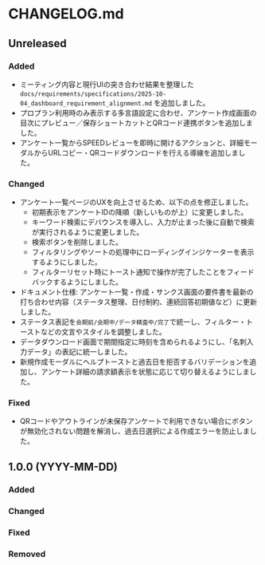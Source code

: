 # CHANGELOG.md

## Unreleased

### Added
- ミーティング内容と現行UIの突き合わせ結果を整理した `docs/requirements/specifications/2025-10-04_dashboard_requirement_alignment.md` を追加しました。
- プロプラン利用時のみ表示する多言語設定に合わせ、アンケート作成画面の目次にプレビュー／保存ショートカットとQRコード連携ボタンを追加しました。
- アンケート一覧からSPEEDレビューを即時に開けるアクションと、詳細モーダルからURLコピー・QRコードダウンロードを行える導線を追加しました。

### Changed
- アンケート一覧ページのUXを向上させるため、以下の点を修正しました。
    - 初期表示をアンケートIDの降順（新しいものが上）に変更しました。
    - キーワード検索にデバウンスを導入し、入力が止まった後に自動で検索が実行されるように変更しました。
    - 検索ボタンを削除しました。
    - フィルタリングやソートの処理中にローディングインジケーターを表示するようにしました。
    - フィルターリセット時にトースト通知で操作が完了したことをフィードバックするようにしました。
- ドキュメント仕様: アンケート一覧・作成・サンクス画面の要件書を最新の打ち合わせ内容（ステータス整理、日付制約、連続回答初期値など）に更新しました。
- ステータス表記を`会期前/会期中/データ精査中/完了`で統一し、フィルター・トーストなどの文言やスタイルを調整しました。
- データダウンロード画面で期間指定に時刻を含められるようにし、「名刺入力データ」の表記に統一しました。
- 新規作成モーダルにヘルプトーストと過去日を拒否するバリデーションを追加し、アンケート詳細の請求額表示を状態に応じて切り替えるようにしました。

### Fixed
- QRコードやアウトラインが未保存アンケートで利用できない場合にボタンが無効化されない問題を解消し、過去日選択による作成エラーを防止しました。

## 1.0.0 (YYYY-MM-DD)

### Added

### Changed

### Fixed

### Removed
